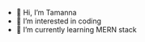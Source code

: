 - 👋 Hi, I’m Tamanna
- 👀 I’m interested in coding
- 🌱 I’m currently learning MERN stack


<!---
Tams-ctrl/Tams-ctrl is a ✨ special ✨ repository because its `README.md` (this file) appears on your GitHub profile.
You can click the Preview link to take a look at your changes.
--->
